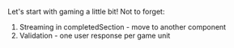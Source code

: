 Let's start with gaming a little bit!
Not to forget:
1. Streaming in completedSection - move to another component
2. Validation - one user response per game unit